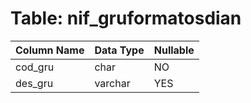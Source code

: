# Table: nif_gruformatosdian

| Column Name | Data Type | Nullable |
|-------------|-----------|----------|
| cod_gru | char | NO |
| des_gru | varchar | YES |
